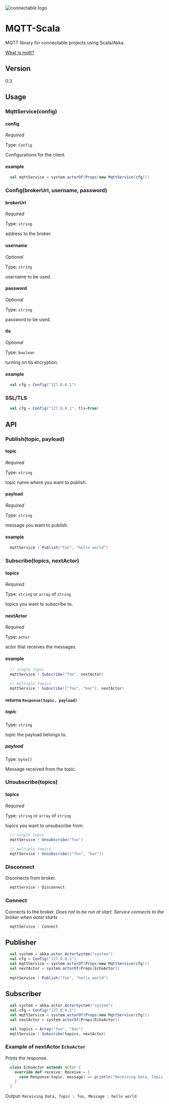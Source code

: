 ![connectable logo](http://i.imgur.com/v5tJOaW.png)

# MQTT-Scala

MQTT library for connectable projects using Scala/Akka.

[What is mqtt?](http://mqtt.org/faq)

## Version

0.3

## Usage

### MqttService(config)

#### config

*Required*

Type: `Config`

Configurations for the client.

#### example
```scala 
  val mqttService = system.actorOf(Props(new MqttService(cfg)))
```

### Config(brokerUrl, username, password)

#### brokerUrl

*Required*

Type: `string`

address to the broker.

#### username

*Optional*

Type: `string`

username to be used.

#### password

*Optional*

Type: `string`

password to be used.

#### tls

*Optional*

Type: `boolean`

turning on tls encryption.

#### example

```scala 
  val cfg = Config("127.0.0.1")
```

### SSL/TLS

```scala 
  val cfg = Config("127.0.0.1", tls=true)
```

## API

### Publish(topic, payload)

#### topic

*Required*

Type: `string`

topic name where you want to publish.

#### payload

*Required*

Type: `string`

message you want to publish.

#### example

```scala 
  mqttService ! Publish("foo", "hello world")
```

### Subscribe(topics, nextActor)

#### topics

*Required*

Type: `string` or `array` of `string`

topics you want to subscribe to.

#### nextActor

*Required*

Type: `actor`

actor that receives the messages.

#### example

```scala 
  // single topic
  mqttService ! Subscribe("foo", nextActor)
  
  // multiple topics
  mqttService ! Subscribe(["foo", "bar"], nextActor)
```

#### returns ` Response(topic, payload) `

##### topic

Type: `string`

topic the payload belongs to.

##### payload

Type: `byte[]`

Message received from the topic.

### Unsubscribe(topics)

#### topics

*Required*

Type: `string` or `array` of `string`

topics you want to unsubscribe from.

```scala 
  // single topic
  mqttService ! Unsubscribe("foo")
  
  // multiple topics
  mqttService ! Unsubscribe(["foo", "bar"])
```

### Disconnect

Disonnects from broker.

```scala 
  mqttService ! Disconnect
```

### Connect

Connects to the broker. *Does not to be run at start. Service connects to the broker when actor starts*

```scala 
  mqttService ! Connect
```
## Publisher

```scala 
  val system = akka.actor.ActorSystem("system")
  val cfg = Config("127.0.0.1")
  val mqttService = system.actorOf(Props(new MqttService(cfg)))
  val nextActor = system.actorOf(Props[EchoActor])
  
  mqttService ! Publish("foo", "hello world")
```

## Subscriber

```scala 
  val system = akka.actor.ActorSystem("system")
  val cfg = Config("127.0.0.1")
  val mqttService = system.actorOf(Props(new MqttService(cfg)))
  val nextActor = system.actorOf(Props[EchoActor])

  val topics = Array("foo", "bar")
  mqttService ! Subscribe(topics, nextActor)
```

### Example of nextActor ` EchoActor `

Prints the response.

```scala 
  class EchoActor extends Actor {
    override def receive: Receive = {
      case Response(topic, message) => println("Receiving Data, Topic : %s, Message : %s".format(topic, message))
    }
  }
```

Output: ` Receiving Data, Topic : foo, Message : hello world `
